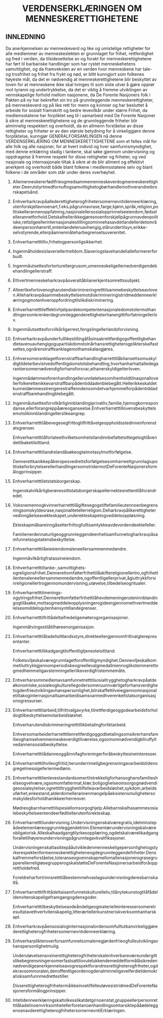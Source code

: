 <h1 align='center'>VERDENSERKLÆRINGEN OM MENNESKERETTIGHETENE</h1>
<h2>INNLEDNING</h2>
<p>Da anerkjennelsen av menneskeverd og like og umistelige rettigheter for alle medlemmer av menneskeslekten er grunnlaget for frihet, rettferdighet og fred i verden,
da tilsidesettelse av og forakt for menneskerettighetene har ført til barbariske handlinger som har rystet menneskehetens samvittighet, og da framveksten av en verden hvor menneskene har tale- og trosfrihet og frihet fra frykt og nød, er blitt kunngjort som folkenes høyeste mål,
da det er nødvendig at menneskerettighetene blir beskyttet av loven for at menneskene ikke skal tvinges til som siste utvei å gjøre opprør mot tyranni og undertrykkelse,
da det er viktig å fremme utviklingen av vennskapelige forhold mellom nasjonene,
da De Forente Nasjoners folk i Pakten på ny har bekreftet sin tro på grunnleggende menneskerettigheter, på menneskeverd og på like rett for menn og kvinner og har besluttet å arbeide for sosialt framskritt og bedre levevilkår under større Frihet,
da medlemsstatene har forpliktet seg til i samarbeid med De Forente Nasjoner å sikre at menneskerettighetene og de grunnleggende friheter blir alminnelig respektert og overholdt,
da en allmenn forståelse av disse rettigheter og friheter er av den største betydning for å virkeliggjøre denne forpliktelse,
kunngjør
GENERALFORSAMLINGEN
nå denne VERDENSERKLÆRING OM MENNESKERETTIGHETENE som et felles mål for alle folk og alle nasjoner, for at hvert individ og hver samfunnsmyndighet, med denne erklæring stadig i tankene, skal søke gjennom undervisning og oppdragelse å fremme respekt for disse rettigheter og friheter, og ved nasjonale og internasjonale tiltak å sikre at de blir allment og effektivt anerkjent og overholdt både blant folkene i medlemsstatene selv og blant folkene i de områder som står under deres overhøyhet.</p>
<ol>
  <li>
    <p>Allemenneskererfødtfrieogmedsammemenneskeverdogmenneskerettigheter.Deerutstyrtmedfornuftogsamvittighetogbørhandlemothverandreibrorskapetsånd.</p>
  </li>
  <li>
    <p>Enhverharkravpåallederettigheterogfrihetersomernevntidenneerklæring,utenforskjellavnoenart,f.eks.pågrunnavrase,farge,kjønn,språk,religion,politiskellerannenoppfatning,nasjonalellersosialopprinnelseeiendom,fødselellerannetforhold.Detskalhellerikkegjøresnoenforskjellpågrunnavdenpolitiske,rettsligeellerinternasjonalestillingsominnehasavdetlandellerdetområdeenpersonhørertil,entenlandeteruavhengig,stårundertilsyn,erikke-selvstyrende,ellerpåannenmåteharbegrensetsuverenitet.</p>
  </li>
  <li>
    <p>Enhverharretttilliv,frihetogpersonligsikkerhet.</p>
  </li>
  <li>
    <p>Ingenmåholdesislaveriellertrelldom.Slaveriogslavehandelialleformererforbudt.</p>
  </li>
  <li>
    <p>Ingenmåutsettesfortorturellergrusom,umenneskeligellernedverdigendebehandlingellerstraff.</p>
  </li>
  <li>
    <p>Ethvertmenneskeharkravpåoveraltåblianerkjentsomrettssubjekt.</p>
  </li>
  <li>
    <p>Alleerlikeforlovenogharutendiskrimineringretttilsammebeskyttelseavloven.Alleharkravpåsammebeskyttelsemotdiskrimineringistridmeddenneerklæringogmotenhveroppfordringtilslikdiskriminering.</p>
  </li>
  <li>
    <p>Enhverharretttileffektivhjelpavdekompetentenasjonaledomstolermothandlingersomkrenkerdegrunnleggenderettigheterhanergittiforfatningellerlov.</p>
  </li>
  <li>
    <p>Ingenmåutsettesforvilkårligarrest,fengslingellerlandsforvisning.</p>
  </li>
  <li>
    <p>Enhverharkravpåunderfulllikestillingåfåsinsakrettferdigogoffentligbehandletavenuavhengigogupartiskdomstolnårhansrettigheterogplikterskalfastsettes,ognårenstraffeanklagemothamskalavgjøres.</p>
  </li>
  <li>
    <p>Enhversomeranklagetforenstraffbarhandlingharretttilåbliansettsomuskyldigtildeterbevistvedoffentligdomstolsbehandling,hvorhanharhattalledegarantiersomernødvendigforhansforsvar,athanerskyldigetterloven.</p>
    <p>Ingenmådømmesforenhandlingellerunnlatelsesomihenholdtilnasjonallovellerfolkerettenikkevarstraffbarpådentiddadenblebegått.Hellerikkeskaldetkunneidømmesstrengerestraffenndensomdetvarhjemmelforpådentiddadenstraffbarehandlingblebegått.</p>
  </li>
  <li>
    <p>Ingenmåutsettesforvilkårliginnblandingiprivatliv,familie,hjemogkorrespondanse,ellerforangreppåæreoganseelse.Enhverharretttillovensbeskyttelsemotslikinnblandingellerslikeangrep.</p>
  </li>
  <li>
    <p>Enhverharretttilåbevegesegfrittogtilfrittåvelgeoppholdsstedinnenforenstatsgrenser.</p>
    <p>Enhverharretttilåforlateethvilketsomhelstlandinnbefattetsittegetogtilåvendetilbaketilsittland.</p>
  </li>
  <li>
    <p>Enhverharretttiliandrelandåsøkeogtaimotasylmotforfølgelse.</p>
    <p>DennerettkanikkepåberopesvedrettsforfølgelsesomharreeltgrunnlagiupolitiskeforbrytelserellerhandlingersomstridermotDeForenteNasjonersformålogprinsipper.</p>
  </li>
  <li>
    <p>Enhverharretttiletstatsborgerskap.</p>
    <p>Ingenskalvilkårligberøvessittstatsborgerskapellernektesrettentilåforandredet.</p>
  </li>
  <li>
    <p>Voksnemennogkvinnerharretttilågiftesegogstiftefamilieutennoenbegrensningsomskyldesrase,nasjonalitetellerreligion.Deharkravpålikerettighetervedinngåelseavekteskapet,underekteskapetogveddetsoppløsning.</p>
    <p>Ekteskapmåbareinngåsetterfrittogfulltsamtykkeavdevordendeektefeller.</p>
    <p>Familienerdennaturligeoggrunnleggendeenhetisamfunnetogharkravpåsamfunnetsogstatensbeskyttelse.</p>
  </li>
  <li>
    <p>Enhverharretttilåeieeiendomaleneellersammenmedandre.</p>
    <p>Ingenmåvilkårligfratassineiendom.</p>
  </li>
  <li>
    <p>Enhverharretttiltanke-,samvittighets-ogreligionsfrihet.Dennerettomfatterfrihettilåskiftereligionellertro,ogfrihettilentenaleneellersammenmedandre,ogoffentligellerprivat,ågiuttrykkforsinreligionellertrogjennomundervisning,utøvelse,tilbedelseogritualer.</p>
  </li>
  <li>
    <p>Enhverharretttilmenings-ogytringsfrihet.Dennerettomfatterfrihettilåhevdemeningeruteninnblandingogtilåsøke,mottaogmeddeleopplysningerogideergjennomethvertmeddelelsesmiddelogutenhensyntillandegrenser.</p>
  </li>
  <li>
    <p>Enhverharretttilfrittådeltaifredeligemøterogorganisasjoner.</p>
    <p>Ingenmåtvingestilåtilhøreenorganisasjon.</p>
  </li>
  <li>
    <p>Enhverharretttilåtadelisittlandsstyre,direkteellergjennomfrittvalgterepresentanter.</p>
    <p>Enhverharretttillikadgangtiloffentligtjenesteisittland.</p>
    <p>Folketsviljeskalværegrunnlagetforoffentligmyndighet.Denneviljeskalkommetiluttrykkgjennomperiodiskeogreellevalgmedallmennoglikstemmerettogmedhemmeligavstemningellerlikeverdigfristemmemåte.</p>
  </li>
  <li>
    <p>Enhverharsommedlemavsamfunnetretttilsosialtrygghetogharkravpåatdeøkonomiske,sosialeogkulturellegodersomeruunnværligeforhansverdighetogdenfrieutviklingavhanspersonlighet,blirskaffettilveiegjennomnasjonaletiltakoginternasjonaltsamarbeidisamsvarmedhverenkeltstatsorganisasjonogressurser.</p>
  </li>
  <li>
    <p>Enhverharretttilarbeid,tilfrittvalgavyrke,tilrettferdigeoggodearbeidsforholdogtilbeskyttelsemotarbeidsløshet.</p>
    <p>Enhverharutendiskrimineringretttillikbetalingforliktarbeid.</p>
    <p>Enhversomarbeiderharretttilenrettferdigoggodbetalingsomsikrerhansfamilieoghamselvenmenneskeverdigtilværelse,ogsomomnødvendigblirutfyltvedannensosialbeskyttelse.</p>
    <p>Enhverharretttilådanneoggåinnifagforeningerforåbeskyttesineinteresser.</p>
  </li>
  <li>
    <p>Enhverharretttilhvileogfritid,herunderrimeligbegrensningavarbeidstidenogregelmessigeferiermedlønn.</p>
  </li>
  <li>
    <p>Enhverharretttilenlevestandardsomertilstrekkeligforhansoghansfamilieshelseogvelvære,ogsomomfattermat,klær,boligoghelseomsorgognødvendigesosialeytelser,ogretttiltrygghetitilfelleavarbeidsløshet,sykdom,arbeidsuførhet,enkestand,alderdomellerannenmangelpåeksistensmulighetersomskyldesforholdhanikkeerherreover.</p>
    <p>Mødreogbarnharretttilspesiellomsorgoghjelp.Allebarnskalhasammesosialebeskyttelseentendeerfødtiellerutenforekteskap.</p>
  </li>
  <li>
    <p>Enhverharretttilundervisning.Undervisningenskalværegratis,idetminstepådeelementæreoggrunnleggendetrinn.Elementærundervisningskalværeobligatorisk.Alleskalhaadgangtilyrkesopplæring,ogdetskalværelikadgangforalletilhøyereundervisningpågrunnlagavkvalifikasjoner.</p>
    <p>Undervisningenskaltasiktepååutvikledenmenneskeligepersonlighetogstyrkerespektenformenneskerettigheteneogdegrunnleggendefriheter.Denskalfremmeforståelse,toleranseogvennskapmellomallenasjonerograsegrupperellerreligiøsegrupperogskalstøtteDeForenteNasjonersarbeidforåopprettholdefred.</p>
    <p>Foreldreharfortrinnsretttilåbestemmehvaslagsundervisningderesbarnskalfå.</p>
  </li>
  <li>
    <p>Enhverharretttilfrittådeltaisamfunnetskulturelleliv,tilånytekunstogtilåfådelidenvitenskapeligeframgangogdensgoder.</p>
    <p>Enhverharretttilbeskyttelseavdeåndeligeogmaterielleinteressersomeretresultatavethvertvitenskapelig,litterærtellerkunstneriskverksomhanharskapt.</p>
  </li>
  <li>
    <p>Enhverharkravpåensosialoginternasjonalordensomfulltutkanvirkeliggjørederettigheterogfrihetersomernevntidenneerklæring.</p>
  </li>
  <li>
    <p>Enhverharplikteroverforsamfunnetsomalenegjørdenfrieogfulleutviklingavhanspersonlighetmulig.</p>
    <p>Underutøvelsenavsinerettigheterogfriheterskalenhverbareværeundergittslikebegrensningersomerfastsattilovutelukkendemeddetformålåsikredennødvendigeanerkjennelseavogrespektforandresrettigheterogfriheter,ogdekravsommoralen,denoffentligeordenogdenalminneligevelferdietdemokratisksamfunnmedrettestiller.</p>
    <p>DisserettigheterogfrihetermåikkeinoetilfelleutøvesistridmedDeForenteNasjonersformålogprinsipper.</p>
  </li>
  <li>
    <p>Intetidenneerklæringskaltolkesslikatdetgirnoenstat,gruppeellerpersonretttilåtadelinoenvirksomhetellerforetanoenhandlingsomtarsiktepååødeleggenoenavderettigheterogfrihetersomernevntiErklæringen.</p>
  </li>
</ol>